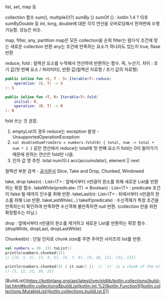 list, set, map 등


collection 함수
sum(), multiple()(?)
sumBy {}
sumOf {} : kotlin 1.4 ? 이후 sumByDouble 등 int, long, double에 대한 각각 연산을 오버로딩해서 한꺼번에 수행 가능함. 성능은 비슷.




map, filter, any, partition
map은 모든 collection을 순회
filter는 람다식 조건에 맞는 새로운 collection 반환
any는 조건에 만족하는 요소가 하나라도 있는지 true, flase 반환



reduce, fold : 컬렉션 요소를 누적해서 연산하여 반환하는 함수. 즉, 누산기. 
차이 : 초기 값(첫 번째 요소 / 파라미터), 반환 값(컬렉션 자료형 / 초기 값의 자료형)
```kotlin
public inline fun <S, T : S> Iterable<T>.reduce(
    operation: (S, T) -> S
): S

public inline fun <T, R> Iterable<T>.fold(
    initial: R,
    operation: (R, T) -> R
): R
```
fold 쓰는 것 권장.
1. emptyList의 경우 reduce는 exception 발생 - UnsupportedOperationException
2. ```val doubledSumFromZero = numbers.fold(0) { total, num -> total + num * 2 }``` 같은 연산에서 reduce는 total에 첫 번째 요소가 fold는 0이 들어가기 때문에 원하는 연산은 fold만 나옴.
3. 인자 값 명 추천. total num이나 acc(accumulator), element || next


컬렉션 부분 검색 - [공식문서](https://kotlinlang.org/docs/collection-parts.html)
Slice, Take and Drop, Chunked, Windowed

take, drop 
take(n) : List<\T>  : 앞에서부터 n만큼의 원소를 취해 새로운 List를 반환하는 확장 함수.
takeWhile(predicate: (T) -> Boolean) : List<\T> : predicate 조건이 false 될 때까지 인수를 취해 반환.
takeLast(n): List<\T> :  뒤에서부터 n만큼의 원소를 취해 List 반환.
takeLastWhile(...)
takeIf(predicate) : 수신객체가 특정 조건을 만족하는지 확인하여 만족하면 수신객체 불만족하면 null 반환.
	(collection 만을 위한 확장함수는 아님.)

drop : 앞에서부터 n만큼의 원소를 제거하고 새로운 List를 반환하는 확장 함수.
(dropWhile, dropLast, dropLastWhile)


Chunked(n) : 단일 인자로 chunk size를 주면 주어진 사이즈의 list를 반환.
```kotlin
val numbers = (0..13).toList()
println(numbers.chunked(3))
// [[0, 1, 2], [3, 4, 5], [6, 7, 8], [9, 10, 11], [12, 13]]

println(numbers.chunked(3) { it.sum() })  // `it` is a chunk of the original collection
// [3, 12, 21, 30, 25]
```


[BuildList](https://kotlinlang.org/api/latest/jvm/stdlib/kotlin.collections/build-list.html#kotlin.collections$buildList(kotlin.Int,%20kotlin.Function1((kotlin.collections.MutableList((kotlin.collections.buildList.E))

